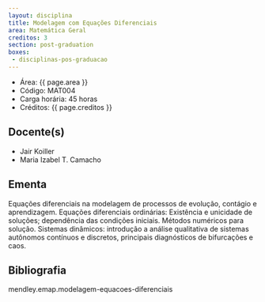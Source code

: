 ```yaml
---
layout: disciplina
title: Modelagem com Equações Diferenciais
area: Matemática Geral
creditos: 3
section: post-graduation
boxes:
 - disciplinas-pos-graduacao
---
```


- Área: {{ page.area }}
- Código: MAT004
- Carga horária: 45 horas
- Créditos: {{ page.creditos }}

## Docente(s)

- Jair Koiller
- Maria Izabel T. Camacho

## Ementa

Equações diferenciais na modelagem de processos de evolução, contágio
e aprendizagem.  Equações diferenciais ordinárias: Existência e
unicidade de soluções; dependência das condições iniciais. Métodos
numéricos para solução.  Sistemas dinâmicos: introdução a análise
qualitativa de sistemas autônomos contínuos e discretos, principais
diagnósticos de bifurcações e caos.

## Bibliografia

mendley.emap.modelagem-equacoes-diferenciais

